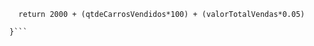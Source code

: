```function calculaSalario(qtdeCarrosVendidos, valorTotalVendas) {
  return 2000 + (qtdeCarrosVendidos*100) + (valorTotalVendas*0.05)

}```